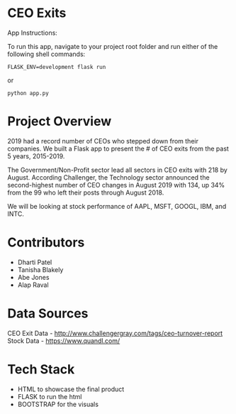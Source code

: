 # CEO Exits

App Instructions:

To run this app, navigate to your project root folder and run either of the following shell commands:
```
FLASK_ENV=development flask run
```
or
```
python app.py
```

# Project Overview

2019 had a record number of CEOs who stepped down from their companies. We built a Flask app to present the # of CEO exits from the past 5 years, 2015-2019.

The Government/Non-Profit sector lead all sectors in CEO exits with 218 by August. According Challenger, the Technology sector announced the second-highest number of CEO changes in August 2019 with 134, up 34% from the 99 who left their posts through August 2018.

We will be looking at stock performance of AAPL, MSFT, GOOGL, IBM, and INTC.

# Contributors

* Dharti Patel
* Tanisha Blakely
* Abe Jones
* Alap Raval

# Data Sources

CEO Exit Data - http://www.challengergray.com/tags/ceo-turnover-report
Stock Data - https://www.quandl.com/

# Tech Stack
* HTML to showcase the final product
* FLASK to run the html
* BOOTSTRAP for the visuals
